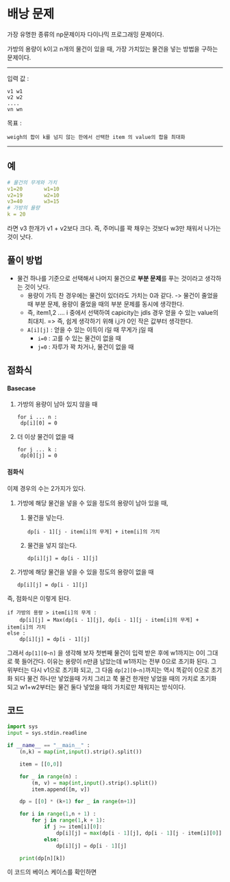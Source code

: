 # 배낭 문제

가장 유명한 종류의 np문제이자 다이나믹 프로그래밍 문제이다.

가방의 용량이 k이고 n개의 물건이 있을 때, 가장 가치있는 물건을 넣는 방법을 구하는 문제이다.

----

입력 값 :

````
v1 w1
v2 w2
....
vn wn
````

목표 :

````
weigh의 합이 k를 넘지 않는 한에서 선택한 item 의 value의 합을 최대화
````

----

## 예

```yaml
# 물건의 무게와 가치
v1=20		w1=10
v2=19		w2=10
v3=40		w3=15
# 가방의 욜량
k = 20
```

라면 v3 한개가 v1 + v2보다 크다.
즉, 주머니를 꽉 채우는 것보다 w3만 채워서 나가는 것이 낫다.

## 풀이 방법

- 물건 하나를 기준으로 선택해서 나머지 물건으로 **부분 문제**를 푸는 것이라고 생각하는 것이 낫다.
  - 용량이 가득 찬 경우에는 물건이 있더라도 가치는 0과 같다.
    -> 물건이 줄었을 때 부분 문제, 용량이 줄었을 때의 부분 문제를 동시에 생각한다.
  - 즉, item1,2 .... i 중에서 선택하여 capicity는 jdls 경우 얻을 수 있는 value의 최대치.
    => 즉, 쉽게 생각하기 위해 i,j가 0인 작은 값부터 생각한다.
  - `A[i][j]` : 얻을 수 있는 이득이 i일 때 무게가 j일 때
    - `i=0` : 고를 수 있는 물건이 없을 때
    - `j=0` : 자루가 꽉 차거나, 물건이 없을 때

## 점화식

#### Basecase

1. 가방의 용량이 남아 있지 않을 때

   ```pseudocode
   for i ... n :
   	dp[i][0] = 0
   ```

2. 더 이상 물건이 없을 때

   ```pseudocode
   for j ... k :
   	dp[0][j] = 0
   ```

#### 점화식

이제 경우의 수는 2가지가 있다.

1. 가방에 해당 물건을 넣을 수 있을 정도의 용량이 남아 있을 때,

   1. 물건을 넣는다.

      ```pseudocode
      dp[i - 1][j - item[i]의 무게] + item[i]의 가치
      ```

   2. 물건을 넣지 않는다.

      ```pseudocode
      dp[i][j] = dp[i - 1][j]
      ```

2. 가방에 해당 물건을 넣을 수 있을 정도의 용량이 없을 때

   ```pseudocode
   dp[i][j] = dp[i - 1][j]
   ```

즉, 점화식은 이렇게 된다.

```pseudocode
if 가방의 용량 > item[i]의 무게 : 
    dp[i][j] = Max(dp[i - 1][j], dp[i - 1][j - item[i]의 무게] + item[i]의 가치
else :
    dp[i][j] = dp[i - 1][j]
```

그래서 `dp[1][0~n]` 을 생각해 보자 첫번째 물건이 입력 받은 후에 w1까지는 0이 그대로 쭉 들어간다. 이유는 용량이 n만큼 남았는데 w1까지는 전부 0으로 초기화 된다. 그 위부터는 다시 v1으로 초기화 되고, 그 다음 `dp[2][0~n]`까지는 역시 똑같이 0으로 초기화 되다 물건 하나만 넣었을때 가치 그리고 쭉 물건 한개만 넣었을 때의 가치로 초기화 되고 w1+w2부터는 물건 둘다 넣었을 때의 가치로만 채워지는 방식이다.



## 코드

```python
import sys
input = sys.stdin.readline

if __name__ == "__main__" :
    (n,k) = map(int,input().strip().split())

    item = [[0,0]]

    for _ in range(n) :
        (m, v) = map(int,input().strip().split())
        item.append([m, v])

    dp = [[0] * (k+1) for _ in range(n+1)]

    for i in range(1,n + 1) :
        for j in range(1,k + 1):
            if j >= item[i][0]:
                dp[i][j] = max(dp[i - 1][j], dp[i - 1][j - item[i][0]] + item[i][1])
            else:
                dp[i][j] = dp[i - 1][j]

    print(dp[n][k])
```

이 코드의 베이스 케이스를 확인하면